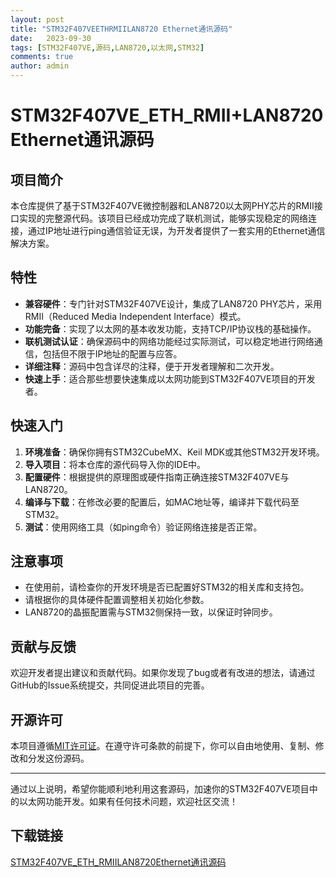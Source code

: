 ```yaml
---
layout: post
title: "STM32F407VEETHRMIILAN8720 Ethernet通讯源码"
date:   2023-09-30
tags: [STM32F407VE,源码,LAN8720,以太网,STM32]
comments: true
author: admin
---
```

# STM32F407VE_ETH_RMII+LAN8720 Ethernet通讯源码

## 项目简介

本仓库提供了基于STM32F407VE微控制器和LAN8720以太网PHY芯片的RMII接口实现的完整源代码。该项目已经成功完成了联机测试，能够实现稳定的网络连接，通过IP地址进行ping通信验证无误，为开发者提供了一套实用的Ethernet通信解决方案。

## 特性

- **兼容硬件**：专门针对STM32F407VE设计，集成了LAN8720 PHY芯片，采用RMII（Reduced Media Independent Interface）模式。
- **功能完备**：实现了以太网的基本收发功能，支持TCP/IP协议栈的基础操作。
- **联机测试认证**：确保源码中的网络功能经过实际测试，可以稳定地进行网络通信，包括但不限于IP地址的配置与应答。
- **详细注释**：源码中包含详尽的注释，便于开发者理解和二次开发。
- **快速上手**：适合那些想要快速集成以太网功能到STM32F407VE项目的开发者。

## 快速入门

1. **环境准备**：确保你拥有STM32CubeMX、Keil MDK或其他STM32开发环境。
2. **导入项目**：将本仓库的源代码导入你的IDE中。
3. **配置硬件**：根据提供的原理图或硬件指南正确连接STM32F407VE与LAN8720。
4. **编译与下载**：在修改必要的配置后，如MAC地址等，编译并下载代码至STM32。
5. **测试**：使用网络工具（如ping命令）验证网络连接是否正常。

## 注意事项

- 在使用前，请检查你的开发环境是否已配置好STM32的相关库和支持包。
- 请根据你的具体硬件配置调整相关初始化参数。
- LAN8720的晶振配置需与STM32侧保持一致，以保证时钟同步。

## 贡献与反馈

欢迎开发者提出建议和贡献代码。如果你发现了bug或者有改进的想法，请通过GitHub的Issue系统提交，共同促进此项目的完善。

## 开源许可

本项目遵循[MIT许可证](https://choosealicense.com/licenses/mit/)。在遵守许可条款的前提下，你可以自由地使用、复制、修改和分发这份源码。

---

通过以上说明，希望你能顺利地利用这套源码，加速你的STM32F407VE项目中的以太网功能开发。如果有任何技术问题，欢迎社区交流！

## 下载链接

[STM32F407VE_ETH_RMIILAN8720Ethernet通讯源码](https://pan.quark.cn/s/a67655e51d20)